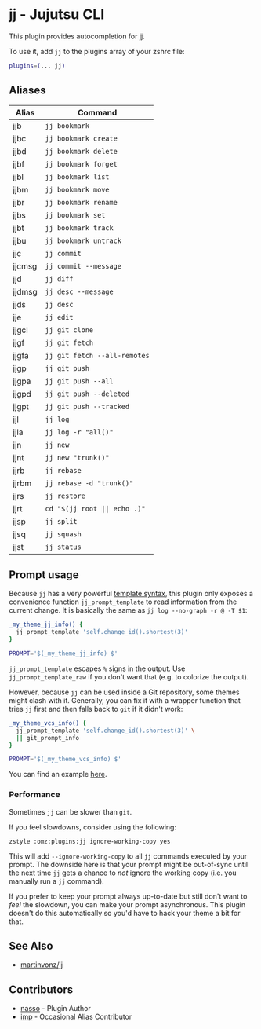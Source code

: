 # jj - Jujutsu CLI

This plugin provides autocompletion for [jj](https://martinvonz.github.io/jj).

To use it, add `jj` to the plugins array of your zshrc file:

```zsh
plugins=(... jj)
```

## Aliases

| Alias  | Command                       |
| ------ | ----------------------------- |
| jjb    | `jj bookmark`                 |
| jjbc   | `jj bookmark create`          |
| jjbd   | `jj bookmark delete`          |
| jjbf   | `jj bookmark forget`          |
| jjbl   | `jj bookmark list`            |
| jjbm   | `jj bookmark move`            |
| jjbr   | `jj bookmark rename`          |
| jjbs   | `jj bookmark set`             |
| jjbt   | `jj bookmark track`           |
| jjbu   | `jj bookmark untrack`         |
| jjc    | `jj commit`                   |
| jjcmsg | `jj commit --message`         |
| jjd    | `jj diff`                     |
| jjdmsg | `jj desc --message`           |
| jjds   | `jj desc`                     |
| jje    | `jj edit`                     |
| jjgcl  | `jj git clone`                |
| jjgf   | `jj git fetch`                |
| jjgfa  | `jj git fetch --all-remotes`  |
| jjgp   | `jj git push`                 |
| jjgpa  | `jj git push --all`           |
| jjgpd  | `jj git push --deleted`       |
| jjgpt  | `jj git push --tracked`       |
| jjl    | `jj log`                      |
| jjla   | `jj log -r "all()"`           |
| jjn    | `jj new`                      |
| jjnt   | `jj new "trunk()"`            |
| jjrb   | `jj rebase`                   |
| jjrbm  | `jj rebase -d "trunk()"`      |
| jjrs   | `jj restore`                  |
| jjrt   | `cd "$(jj root \|\| echo .)"` |
| jjsp   | `jj split`                    |
| jjsq   | `jj squash`                   |
| jjst   | `jj status`                   |

## Prompt usage

Because `jj` has a very powerful [template syntax](https://martinvonz.github.io/jj/latest/templates/), this
plugin only exposes a convenience function `jj_prompt_template` to read information from the current change.
It is basically the same as `jj log --no-graph -r @ -T $1`:

```sh
_my_theme_jj_info() {
  jj_prompt_template 'self.change_id().shortest(3)'
}

PROMPT='$(_my_theme_jj_info) $'
```

`jj_prompt_template` escapes `%` signs in the output. Use `jj_prompt_template_raw` if you don't want that
(e.g. to colorize the output).

However, because `jj` can be used inside a Git repository, some themes might clash with it. Generally, you can
fix it with a wrapper function that tries `jj` first and then falls back to `git` if it didn't work:

```sh
_my_theme_vcs_info() {
  jj_prompt_template 'self.change_id().shortest(3)' \
  || git_prompt_info
}

PROMPT='$(_my_theme_vcs_info) $'
```

You can find an example
[here](https://github.com/nasso/omzsh/blob/e439e494f22f4fd4ef1b6cb64626255f4b341c1b/themes/sunakayu.zsh-theme).

### Performance

Sometimes `jj` can be slower than `git`.

If you feel slowdowns, consider using the following:

```
zstyle :omz:plugins:jj ignore-working-copy yes
```

This will add `--ignore-working-copy` to all `jj` commands executed by your prompt. The downside here is that
your prompt might be out-of-sync until the next time `jj` gets a chance to _not_ ignore the working copy (i.e.
you manually run a `jj` command).

If you prefer to keep your prompt always up-to-date but still don't want to _feel_ the slowdown, you can make
your prompt asynchronous. This plugin doesn't do this automatically so you'd have to hack your theme a bit for
that.

## See Also

- [martinvonz/jj](https://github.com/martinvonz/jj)

## Contributors

- [nasso](https://github.com/nasso) - Plugin Author
- [imp](https://github.com/imp) - Occasional Alias Contributor
